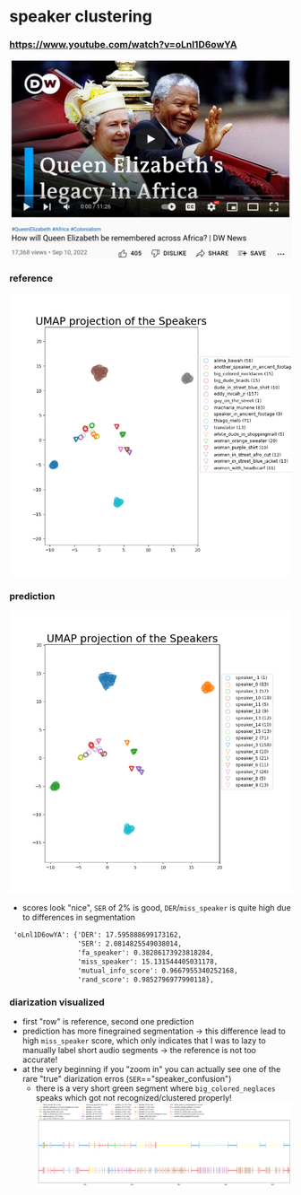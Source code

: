 # speaker clustering
### https://www.youtube.com/watch?v=oLnl1D6owYA
![img.png](images/dw_africa_queen_elizabeth_youtube.jpg)
### reference
![img.png](images/dw_queen_elizabeth_africa_speakers.png)
### prediction
![img.png](images/dw_africa_queen_elizabeth_prediction_umap_cluster.png)
* scores look "nice", `SER` of 2% is good, `DER`/`miss_speaker` is quite high due to differences in segmentation
```commandline
 'oLnl1D6owYA': {'DER': 17.595888699173162,                                                                                                                                                                        
                 'SER': 2.0814825549038014,                                                                                                                                                                        
                 'fa_speaker': 0.38286173923818284,                                                                                                                                                                
                 'miss_speaker': 15.131544405031178,                                                                                                                                                               
                 'mutual_info_score': 0.9667955340252168,                                                                                                                                                          
                 'rand_score': 0.9852796977990118},
```
### diarization visualized
* first "row" is reference, second one prediction
* prediction has more finegrained segmentation -> this difference lead to high `miss_speaker` score, which only indicates that I was to lazy to manually label short audio segments -> the reference is not too accurate!
* at the very beginning if you "zoom in" you can actually see one of the rare "true" diarization erros (`SER`=="speaker_confusion")
  * there is a very short green segment where `big_colored_neglaces` speaks which got not recognized/clustered properly!
![img_1.png](images/dw_africa_queen_elizabeth_speaker_segments.png)